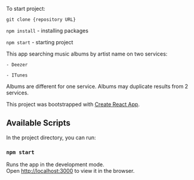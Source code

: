 To start project: 

`git clone {repository URL}`

`npm install` - installing packages

`npm start` - starting project

This app searching music albums by artist name on two services:

    - Deezer
    
    - ITunes        

Albums are different for one service. Albums may duplicate results from 2 services. 

This project was bootstrapped with [Create React App](https://github.com/facebook/create-react-app).

## Available Scripts

In the project directory, you can run:

### `npm start`

Runs the app in the development mode.<br />
Open [http://localhost:3000](http://localhost:3000) to view it in the browser.
